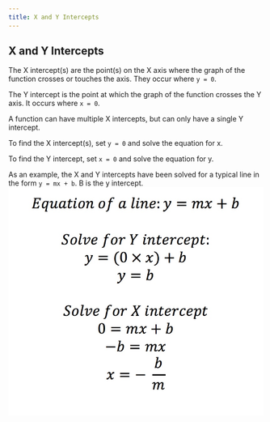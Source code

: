 ```yaml
---
title: X and Y Intercepts
---
```

## X and Y Intercepts

The X intercept(s) are the point(s) on the X axis where the graph of the function crosses or touches the axis. They occur where ```y = 0```. 

The Y intercept is the point at which the graph of the function crosses the Y axis. It occurs where ```x = 0```. 

A function can have multiple X intercepts, but can only have a single Y intercept. 

To find the X intercept(s), set ```y = 0``` and solve the equation for x. 

To find the Y intercept, set ```x = 0``` and solve the equation for y. 

As an example, the X and Y intercepts have been solved for a typical line in the form ```y = mx + b```. B is the y intercept.
![An image demonstrating finding the x and y intercepts for a typical line in the form of y = mx + b . The Y intercept is equal to b and the X intercept is equal to negative b divided by m](https://raw.githubusercontent.com/hayleycd/images/master/solve_intercepts.jpeg)
